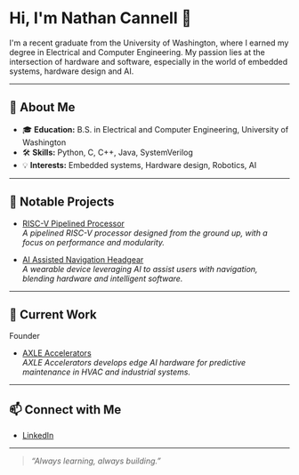 # Hi, I'm Nathan Cannell 👋

I'm a recent graduate from the University of Washington, where I earned my degree in Electrical and Computer Engineering. My passion lies at the intersection of hardware and software, especially in the world of embedded systems, hardware design and AI.

---

## 🚀 About Me

- 🎓 **Education:** B.S. in Electrical and Computer Engineering, University of Washington
- 🛠️ **Skills:** Python, C, C++, Java, SystemVerilog
- 💡 **Interests:** Embedded systems, Hardware design, Robotics, AI

---

## 🌟 Notable Projects

- [RISC-V Pipelined Processor](https://github.com/nathan-cannell/RISCV_Pipelined_Processor/tree/main)  
  _A pipelined RISC-V processor designed from the ground up, with a focus on performance and modularity._

- [AI Assisted Navigation Headgear](https://github.com/nathan-cannell/AI_assisted_navigation_headgear)  
  _A wearable device leveraging AI to assist users with navigation, blending hardware and intelligent software._

---

## 🔭 Current Work 
Founder
- [AXLE Accelerators](https://github.com/AXLE-Accelerators)  
  _AXLE Accelerators develops edge AI hardware for predictive maintenance in HVAC and industrial systems._

---

## 📫 Connect with Me

- [LinkedIn](https://www.linkedin.com/in/nathan-cannell)

---

> _“Always learning, always building.”_
